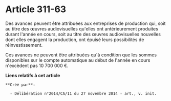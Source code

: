 # Article 311-63

Des avances peuvent être attribuées aux entreprises de production qui, soit au titre des œuvres audiovisuelles qu'elles ont
antérieurement produites durant l'année en cours, soit au titre des œuvres audiovisuelles nouvelles dont elles engagent la
production, ont épuisé leurs possibilités de réinvestissement. 

Ces avances ne peuvent être attribuées qu'à condition que les sommes disponibles sur le compte automatique au début de
l'année en cours n'excèdent pas 10 700 000 €.

**Liens relatifs à cet article**

	**Créé par**:

	  - Délibération n°2014/CA/11 du 27 novembre 2014 - art., v. init.

